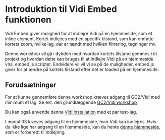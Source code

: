 # Introduktion til Vidi Embed funktionen

Vidi Embed giver mulighed for at indlejre Vidi på en hjemmeside, som et inline element. Kortet indlejres med en specifik tilstand, som kan omfatte kortets zoom, hvilke lag, der er tændt med hvilken filtrering, tegninger mv.

Denne workshop vil gå i dybden med hvordan kortets tilstand gemmes i et projekt og hvordan dette kan bruges til at indlejre Vidi på en hjemmeside vha. embed.js scriptet. Endvidere vil vil vi se på de muligheder, embed.js giver for at ændre på kortets tilstand efter det er loaded på en hjemmeside.

## Forudsætninger

For at kunne gennemføre denne workshop kræves adgang til GC2/Vidi med minimum et lag. Se evt. den grundlæggende [GC2/Vidi workshop](https://mapcentia.github.io/GC2-Vidi-workshop/)

Du kan også anvende denne [Vidi installation](https://vidi.swarm.gc2.io/app/workshop/?config=/api/v2/configuration/workshop/configuration_workshop_614ae80c2393c449148255.json) med et par test-lag.

I modul 03 kræves adgang til en hjemmeside, hvor Vidi kan indlejres. Hvis du ikke lige har adgang til en hjemmeside, kan du hente [denne hjemmeside](../eksempel.html), som er forberedt til indlejring. 

